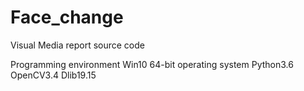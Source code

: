 # Face_change
Visual Media report source code

Programming environment
Win10 64-bit operating system
Python3.6
OpenCV3.4
Dlib19.15
